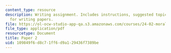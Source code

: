 ```yaml
---
content_type: resource
description: Writing assignment. Includes instructions, suggested topics, and guidelines
  for writing papers.
file: https://ol-ocw-studio-app-qa.s3.amazonaws.com/courses/24-02-moral-problems-and-the-good-life-fall-2008/109849f6d8c71ff6d9a129436f7389be_paper_2.pdf
file_type: application/pdf
resourcetype: Document
title: Paper 2
uid: 109849f6-d8c7-1ff6-d9a1-29436f7389be
---
```

